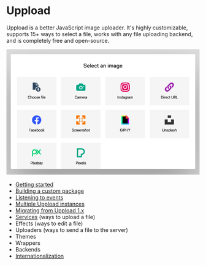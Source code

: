 # Uppload

Uppload is a better JavaScript image uploader. It's highly customizable, supports 15+ ways to select a file, works with any file uploading backend, and is completely free and open-source.

![Screenshot of Uppload](/assets/screenshots/home.png)

- [Getting started](/getting-started)
- [Building a custom package](/custom-package)
- [Listening to events](/listening-to-events)
- [Multiple Uppload instances](/multiple-instances)
- [Migrating from Uppload 1.x](/migrating-to-1x)
- [Services](/services) (ways to upload a file)
- Effects (ways to edit a file)
- Uploaders (ways to send a file to the server)
- Themes
- Wrappers
- Backends
- [Internationalization](/i18n)
